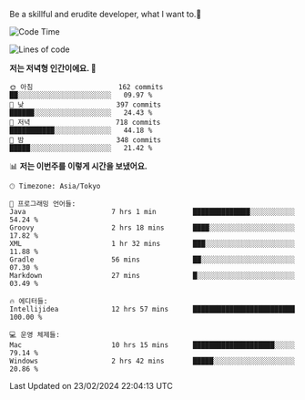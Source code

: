 Be a skillful and erudite developer, what I want to.👶

<!--START_SECTION:waka-->
![Code Time](http://img.shields.io/badge/Code%20Time-444%20hrs%204%20mins-blue)

![Lines of code](https://img.shields.io/badge/%EC%A0%80%EB%8A%94%20%EC%97%AC%ED%83%9C%EA%B9%8C%EC%A7%80%20-756.5%20thousand%20%EC%A4%84%EC%9D%98%20%EC%BD%94%EB%93%9C%EB%A5%BC%20%EC%9E%91%EC%84%B1%ED%96%88%EC%96%B4%EC%9A%94.-blue)

**저는 저녁형 인간이에요. 🦉** 

```text
🌞 아침                     162 commits         ██░░░░░░░░░░░░░░░░░░░░░░░   09.97 % 
🌆 낮　                     397 commits         ██████░░░░░░░░░░░░░░░░░░░   24.43 % 
🌃 저녁                     718 commits         ███████████░░░░░░░░░░░░░░   44.18 % 
🌙 밤　                     348 commits         █████░░░░░░░░░░░░░░░░░░░░   21.42 % 
```


📊 **저는 이번주를 이렇게 시간을 보냈어요.** 

```text
🕑︎ Timezone: Asia/Tokyo

💬 프로그래밍 언어들: 
Java                     7 hrs 1 min         ██████████████░░░░░░░░░░░   54.24 % 
Groovy                   2 hrs 18 mins       ████░░░░░░░░░░░░░░░░░░░░░   17.82 % 
XML                      1 hr 32 mins        ███░░░░░░░░░░░░░░░░░░░░░░   11.88 % 
Gradle                   56 mins             ██░░░░░░░░░░░░░░░░░░░░░░░   07.30 % 
Markdown                 27 mins             █░░░░░░░░░░░░░░░░░░░░░░░░   03.49 % 

🔥 에디터들: 
Intellijidea             12 hrs 57 mins      █████████████████████████   100.00 % 

💻 운영 체제들: 
Mac                      10 hrs 15 mins      ████████████████████░░░░░   79.14 % 
Windows                  2 hrs 42 mins       █████░░░░░░░░░░░░░░░░░░░░   20.86 % 
```


 Last Updated on 23/02/2024 22:04:13 UTC
<!--END_SECTION:waka-->
